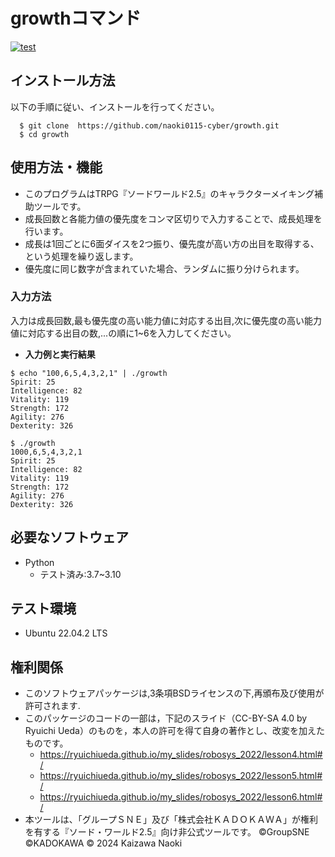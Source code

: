 # growthコマンド
[![test](https://github.com/naoki0115-cyber/growth/actions/workflows/test.yml/badge.svg)](https://github.com/naoki0115-cyber/growth/actions/workflows/test.yml)

## インストール方法
以下の手順に従い、インストールを行ってください。
```
  $ git clone  https://github.com/naoki0115-cyber/growth.git
  $ cd growth
```

## 使用方法・機能
* このプログラムはTRPG『ソードワールド2.5』のキャラクターメイキング補助ツールです。
* 成長回数と各能力値の優先度をコンマ区切りで入力することで、成長処理を行います。
* 成長は1回ごとに6面ダイスを2つ振り、優先度が高い方の出目を取得する、という処理を繰り返します。
* 優先度に同じ数字が含まれていた場合、ランダムに振り分けられます。

### 入力方法
入力は成長回数,最も優先度の高い能力値に対応する出目,次に優先度の高い能力値に対応する出目の数,...の順に1~6を入力してください。

* **入力例と実行結果**
```
$ echo "100,6,5,4,3,2,1" | ./growth
Spirit: 25
Intelligence: 82
Vitality: 119
Strength: 172
Agility: 276
Dexterity: 326
```
```
$ ./growth
1000,6,5,4,3,2,1 
Spirit: 25
Intelligence: 82
Vitality: 119
Strength: 172
Agility: 276
Dexterity: 326
```

## 必要なソフトウェア
* Python
	* テスト済み:3.7~3.10

## テスト環境
* Ubuntu 22.04.2 LTS

## 権利関係
* このソフトウェアパッケージは,3条項BSDライセンスの下,再頒布及び使用が許可されます.
* このパッケージのコードの一部は，下記のスライド（CC-BY-SA 4.0 by Ryuichi Ueda）のものを，本人の許可を得て自身の著作とし、改変を加えたものです。
	* https://ryuichiueda.github.io/my_slides/robosys_2022/lesson4.html#/
	* https://ryuichiueda.github.io/my_slides/robosys_2022/lesson5.html#/
	* https://ryuichiueda.github.io/my_slides/robosys_2022/lesson6.html#/
* 本ツールは、「グループＳＮＥ」及び「株式会社ＫＡＤＯＫＡＷＡ」が権利を有する『ソード・ワールド2.5』向け非公式ツールです。
©GroupSNE ©KADOKAWA
© 2024 Kaizawa Naoki